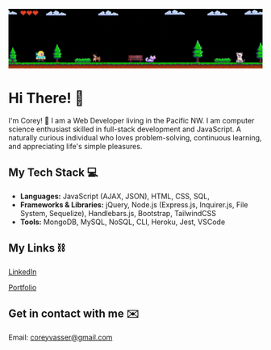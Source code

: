![Alt Text](./banner.gif)

# Hi There! 👋

I'm Corey! 🙂
I am a Web Developer living in the Pacific NW. I am computer science enthusiast skilled in full-stack development and JavaScript. A naturally curious individual who loves problem-solving, continuous learning, and appreciating life's simple pleasures. 


## My Tech Stack 💻 

- **Languages:** JavaScript (AJAX, JSON), HTML, CSS, SQL,
- **Frameworks & Libraries:** jQuery, Node.js (Express.js, Inquirer.js, File System, Sequelize), Handlebars.js, Bootstrap, TailwindCSS
- **Tools:** MongoDB, MySQL, NoSQL, CLI, Heroku, Jest, VSCode



## My Links ⛓ 

[LinkedIn](https://www.linkedin.com/in/corey-vasser/)

[Portfolio](https://spamdalfz.github.io/portfolio-project/)

## Get in contact with me ✉️ 

Email: coreyvasser@gmail.com
